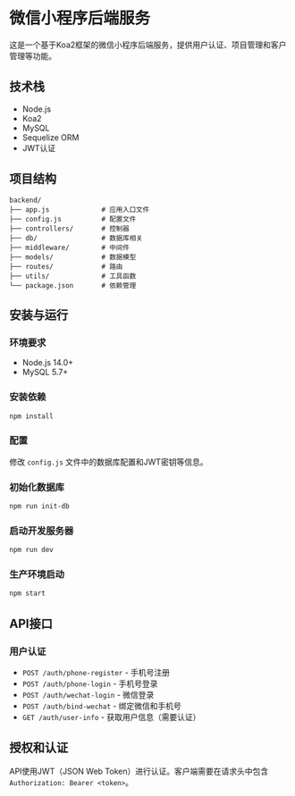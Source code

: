 # 微信小程序后端服务

这是一个基于Koa2框架的微信小程序后端服务，提供用户认证、项目管理和客户管理等功能。

## 技术栈

- Node.js
- Koa2
- MySQL
- Sequelize ORM
- JWT认证

## 项目结构

```
backend/
├── app.js             # 应用入口文件
├── config.js          # 配置文件
├── controllers/       # 控制器
├── db/                # 数据库相关
├── middleware/        # 中间件
├── models/            # 数据模型
├── routes/            # 路由
├── utils/             # 工具函数
└── package.json       # 依赖管理
```

## 安装与运行

### 环境要求

- Node.js 14.0+
- MySQL 5.7+

### 安装依赖

```bash
npm install
```

### 配置

修改 `config.js` 文件中的数据库配置和JWT密钥等信息。

### 初始化数据库

```bash
npm run init-db
```

### 启动开发服务器

```bash
npm run dev
```

### 生产环境启动

```bash
npm start
```

## API接口

### 用户认证

- `POST /auth/phone-register` - 手机号注册
- `POST /auth/phone-login` - 手机号登录
- `POST /auth/wechat-login` - 微信登录
- `POST /auth/bind-wechat` - 绑定微信和手机号
- `GET /auth/user-info` - 获取用户信息（需要认证）

## 授权和认证

API使用JWT（JSON Web Token）进行认证。客户端需要在请求头中包含`Authorization: Bearer <token>`。 